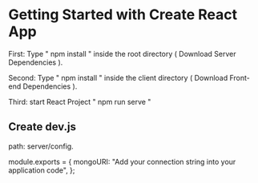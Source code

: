 # Getting Started with Create React App

First: Type " npm install " inside the root directory ( Download Server Dependencies ).

Second: Type " npm install " inside the client directory ( Download Front-end Dependencies ).

Third: start React Project " npm run serve "
## Create dev.js
path: server/config.

module.exports = {
  mongoURI:
    "Add your connection string into your application code",
};
